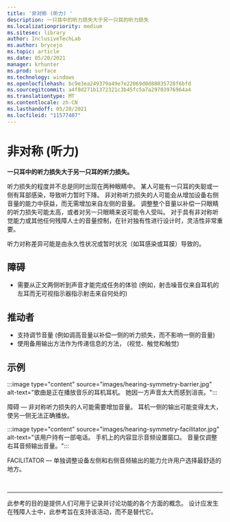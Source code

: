 ```yaml
---
title: '非对称 (听力) '
description: 一只耳中的听力损失大于另一只耳的听力损失
ms.localizationpriority: medium
ms.sitesec: library
author: InclusiveTechLab
ms.author: brycejo
ms.topic: article
ms.date: 05/20/2021
manager: krhunter
ms.prod: surface
ms.technology: windows
ms.openlocfilehash: bc9e3ea249379a49e7e22069d0d88035728f6bfd
ms.sourcegitcommit: a4f8d271b1372321c3b45fc5a7a29703976964a4
ms.translationtype: MT
ms.contentlocale: zh-CN
ms.lasthandoff: 05/20/2021
ms.locfileid: "11577407"
---
```

# <a name="hearing-loss-asymmetrical"></a>非对称 (听力) 

**一只耳中的听力损失大于另一只耳的听力损失。**

听力损失的程度并不总是同时出现在两种眼睛中。 某人可能有一只耳的失聪或一侧有耳部感染，导致听力暂时下降。 非对称听力损失的人可能会从增加设备右侧音量的能力中获益，而无需增加来自左侧的音量。 调整整个音量以补偿一只眼睛的听力损失可能太高，或者对另一只眼睛来说可能令人受叫。 对于具有非对称听觉能力或其他任何残障人士的音量控制，在针对独有性进行设计时，灵活性非常重要。

听力对称差异可能是由永久性状况或暂时状况（如耳感染或耳膜）导致的。

## <a name="barriers"></a>障碍
* 需要从正文两侧听到声音才能完成任务的体验 (例如，射击噪音仅来自耳机的左耳而无可视指示器指示射击来自何处的) 

## <a name="facilitators"></a>推动者
* 支持调节音量 (例如调高音量以补偿一侧的听力损失，而不影响一侧的音量) 
* 使用备用输出方法作为传递信息的方法， (视觉、触觉和触觉) 


## <a name="examples"></a>示例

:::image type="content" source="images/hearing-symmetry-barrier.jpg" alt-text="歌曲是正在播放音乐的耳机耳机。 她因一方声音太大而感到沮丧。":::

障碍 — 非对称听力损失的人可能需要增加音量。 耳机一侧的输出可能变得太大，使另一侧无法正确播放。 


:::image type="content" source="images/hearing-symmetry-facilitator.jpg" alt-text="该用户持有一部电话。 手机上的内容显示音频设置窗口。 音量仅调整右耳音频输出音量。":::

FACILITATOR — 单独调整设备左侧和右侧音频输出的能力允许用户选择最舒适的地方。 

&nbsp;

[comment]: # (Footer 语句)
___
此参考的目的是提供人们可用于记录并讨论功能的各个方面的概念。 设计应发生在残障人士中，此参考旨在支持该活动，而不是替代它。 